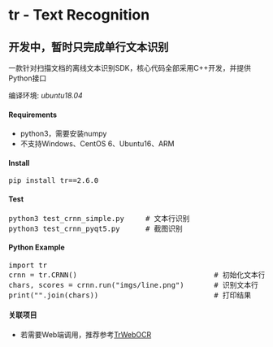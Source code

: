 # tr - Text Recognition 

## 开发中，暂时只完成单行文本识别

一款针对扫描文档的离线文本识别SDK，核心代码全部采用C++开发，并提供Python接口

编译环境: *ubuntu18.04*

#### Requirements
+ python3，需要安装numpy
+ 不支持Windows、CentOS 6、Ubuntu16、ARM

#### Install
<pre>pip install tr==2.6.0
</pre>

#### Test
<pre>
python3 test_crnn_simple.py     # 文本行识别  
python3 test_crnn_pyqt5.py      # 截图识别  
</pre>

#### Python Example
<pre>import tr
crnn = tr.CRNN()                                # 初始化文本行识别网络
chars, scores = crnn.run("imgs/line.png")       # 识别文本行
print("".join(chars))                           # 打印结果
</pre>


#### 关联项目
+ 若需要Web端调用，推荐参考<a href="https://github.com/alisen39/TrWebOCR">TrWebOCR</a>

